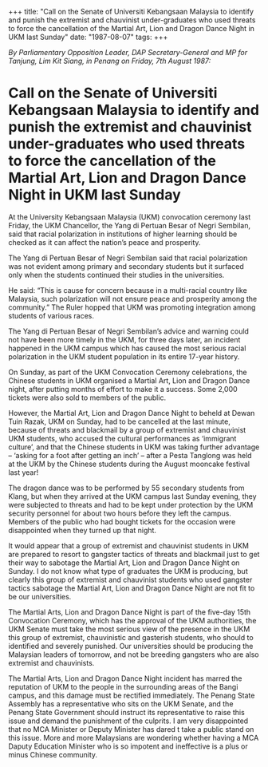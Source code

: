 +++ 
title: "Call on the Senate of Universiti Kebangsaan Malaysia to identify and punish the extremist and chauvinist under-graduates who used threats to force the cancellation of the Martial Art, Lion and Dragon Dance Night in UKM last Sunday"
date: "1987-08-07"
tags:
+++

_By Parliamentary Opposition Leader, DAP Secretary-General and MP for Tanjung, Lim Kit Siang, in Penang on Friday, 7th August 1987:_

# Call on the Senate of Universiti Kebangsaan Malaysia to identify and punish the extremist and chauvinist under-graduates who used threats to force the cancellation of the Martial Art, Lion and Dragon Dance Night in UKM last Sunday

At the University Kebangsaan Malaysia (UKM) convocation ceremony last Friday, the UKM Chancellor, the Yang di Pertuan Besar of Negri Sembilan, said that racial polarization in institutions of higher learning should be checked as it can affect the nation’s peace and prosperity.</u>

The Yang di Pertuan Besar of Negri Sembilan said that racial polarization was not evident among primary and secondary students but it surfaced only when the students continued their studies in the universities.

He said: “This is cause for concern because in a multi-racial country like Malaysia, such polarization will not ensure peace and prosperity among the community.” The Ruler hopped that UKM was promoting integration among students of various races.

The Yang di Pertuan Besar of Negri Sembilan’s advice and warning could not have been more timely in the UKM, for three days later, an incident happened in the UKM campus which has caused the most serious racial polarization in the UKM student population in its entire 17-year history.

On Sunday, as part of the UKM Convocation Ceremony celebrations, the Chinese students in UKM organised a Martial Art, Lion and Dragon Dance night, after putting months of effort to make it a success. Some 2,000 tickets were also sold to members of the public.

However, the Martial Art, Lion and Dragon Dance Night to beheld at Dewan Tuin Razak, UKM on Sunday, had to be cancelled at the last minute, because of threats and blackmail by a group of extremist and chauvinist UKM students, who accused the cultural performances as ‘immigrant culture’, and that the Chinese students in UKM was taking further advantage – ‘asking for a foot after getting an inch’ – after a Pesta Tanglong was held at the UKM by the Chinese students during the August mooncake festival last year!

The dragon dance was to be performed by 55 secondary students from Klang, but when they arrived at the UKM campus last Sunday evening, they were subjected to threats and had to be kept under protection by the UKM security personnel for about two hours before they left the campus. Members of the public who had bought tickets for the occasion were disappointed when they turned up that night.

It would appear that a group of extremist and chauvinist students in UKM are prepared to resort to gangster tactics of threats and blackmail just to get their way to sabotage the Martial Art, Lion and Dragon Dance Night on Sunday. I do not know what type of graduates the UKM is producing, but clearly this group of extremist and chauvinist students who used gangster tactics sabotage the Martial Art, Lion and Dragon Dance Night are not fit to be our universities.

The Martial Arts, Lion and Dragon Dance Night is part of  the five-day 15th Convocation Ceremony, which has the approval of the UKM authorities, the UKM Senate must take the most serious view of the presence in the UKM this group of extremist, chauvinistic and gasterish students, who should to identified and severely punished. Our universities should be producing the Malaysian leaders of tomorrow, and not be breeding gangsters who are also extremist and chauvinists.

The Martial Arts, Lion and Dragon Dance Night incident has marred the reputation of UKM to the people in the surrounding areas of the Bangi campus, and this damage must be rectified immediately. The Penang State Assembly has a representative who sits on the UKM Senate, and the Penang State Government should instruct its representative to raise this issue and demand the punishment of the culprits. I am very disappointed that no MCA Minister or Deputy Minister has dared t take a public stand on this issue. More and more Malaysians are wondering whether having a MCA Daputy Education Minister who is so impotent and ineffective is a plus or minus Chinese community.
 

